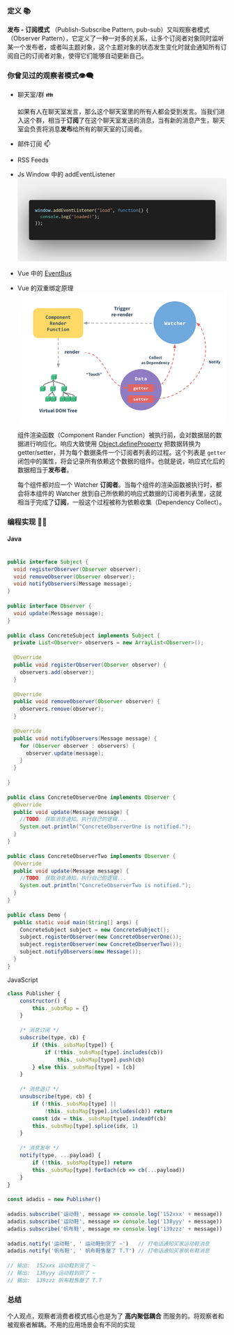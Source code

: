 ### 定义 :books:

**发布 - 订阅模式** （Publish-Subscribe Pattern, pub-sub）又叫观察者模式（Observer Pattern），它定义了一种一对多的关系，让多个订阅者对象同时监听某一个发布者，或者叫主题对象，这个主题对象的状态发生变化时就会通知所有订阅自己的订阅者对象，使得它们能够自动更新自己。



### 你曾见过的观察者模式:eye_speech_bubble:

- 聊天室/群 :family:

  如果有人在聊天室发言，那么这个聊天室里的所有人都会受到发言。当我们进入这个群，相当于**订阅**了在这个聊天室发送的消息，当有新的消息产生，聊天室会负责将消息**发布**给所有的聊天室的订阅者。

- 邮件订阅 :mailbox:

- RSS Feeds 

- Js Window 中的 addEventListener ![window_addEventlistener](../.vuepress/public/window_addEventlistener.png)

- Vue 中的 [EventBus](https://juejin.im/post/5bb355dae51d450ea4020b42)

- Vue 的双重绑定原理![5d3011160001b21507260454](../.vuepress/public/5d3011160001b21507260454.png)

  组件渲染函数（Component Rander Function）被执行前，会对数据层的数据进行响应化。响应大致使用 [Object.defineProperty](https://developer.mozilla.org/en-US/docs/Web/JavaScript/Reference/Global_Objects/Object/defineProperty) 把数据转换为 getter/setter，并为每个数据条件一个订阅者列表的过程。这个列表是 `getter` 闭包中的属性，将会记录所有依赖这个数据的组件。也就是说，响应式化后的数据相当于**发布者**。

  每个组件都对应一个 Watcher **订阅者**。当每个组件的渲染函数被执行时，都会将本组件的 Watcher 放到自己所依赖的响应式数据的订阅者列表里，这就相当于完成了**订阅**，一般这个过程被称为依赖收集（Dependency Collect）。



### 编程实现 👨‍💻



#### Java

```java

public interface Subject {
  void registerObserver(Observer observer);
  void removeObserver(Observer observer);
  void notifyObservers(Message message);
}

public interface Observer {
  void update(Message message);
}

public class ConcreteSubject implements Subject {
  private List<Observer> observers = new ArrayList<Observer>();

  @Override
  public void registerObserver(Observer observer) {
    observers.add(observer);
  }

  @Override
  public void removeObserver(Observer observer) {
    observers.remove(observer);
  }

  @Override
  public void notifyObservers(Message message) {
    for (Observer observer : observers) {
      observer.update(message);
    }
  }

}

public class ConcreteObserverOne implements Observer {
  @Override
  public void update(Message message) {
    //TODO: 获取消息通知，执行自己的逻辑...
    System.out.println("ConcreteObserverOne is notified.");
  }
}

public class ConcreteObserverTwo implements Observer {
  @Override
  public void update(Message message) {
    //TODO: 获取消息通知，执行自己的逻辑...
    System.out.println("ConcreteObserverTwo is notified.");
  }
}

public class Demo {
  public static void main(String[] args) {
    ConcreteSubject subject = new ConcreteSubject();
    subject.registerObserver(new ConcreteObserverOne());
    subject.registerObserver(new ConcreteObserverTwo());
    subject.notifyObservers(new Message());
  }
}
```



JavaScript 

```javascript
class Publisher {
    constructor() {
        this._subsMap = {}
    }
    
    /* 消息订阅 */
    subscribe(type, cb) {
        if (this._subsMap[type]) {
            if (!this._subsMap[type].includes(cb))
                this._subsMap[type].push(cb)
        } else this._subsMap[type] = [cb]
    }
    
    /* 消息退订 */
    unsubscribe(type, cb) {
        if (!this._subsMap[type] ||
            !this._subsMap[type].includes(cb)) return
        const idx = this._subsMap[type].indexOf(cb)
        this._subsMap[type].splice(idx, 1)
    }
    
    /* 消息发布 */
    notify(type, ...payload) {
        if (!this._subsMap[type]) return
        this._subsMap[type].forEach(cb => cb(...payload))
    }
}

const adadis = new Publisher()

adadis.subscribe('运动鞋', message => console.log('152xxx' + message))    // 订阅运动鞋
adadis.subscribe('运动鞋', message => console.log('138yyy' + message))
adadis.subscribe('帆布鞋', message => console.log('139zzz' + message))    // 订阅帆布鞋

adadis.notify('运动鞋', ' 运动鞋到货了 ~')   // 打电话通知买家运动鞋消息
adadis.notify('帆布鞋', ' 帆布鞋售罄了 T.T') // 打电话通知买家帆布鞋消息

// 输出:  152xxx 运动鞋到货了 ~
// 输出:  138yyy 运动鞋到货了 ~
// 输出:  139zzz 帆布鞋售罄了 T.T
```



### 总结

个人观点，观察者消费者模式核心也是为了 **高内聚低耦合** 而服务的。将观察者和被观察者解耦。不用的应用场景会有不同的实现